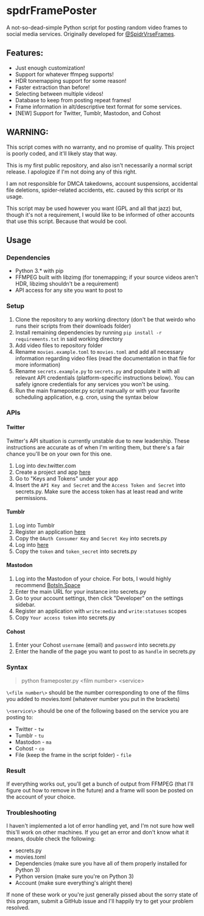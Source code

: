 # spdrFramePoster
A not-so-dead-simple Python script for posting random video frames to social media services. Originally developed for [@SpidrVrseFrames](twitter.com/spidrVrseFrames).
## Features:
 - Just enough customization!
 - Support for whatever ffmpeg supports!
 - HDR tonemapping support for some reason!
 - Faster extraction than before!
 - Selecting between multiple videos!
 - Database to keep from posting repeat frames!
 - Frame information in alt/descriptive text format for some services.
 - [NEW] Support for Twitter, Tumblr, Mastodon, and Cohost
## WARNING:
This script comes with no warranty, and no promise of quality. This project is poorly coded, and it'll likely stay that way.

This is my first public repository, and also isn't necessarily a normal script release. I apologize if I'm not doing any of this right.

I am not responsible for DMCA takedowns, account suspensions, accidental file deletions, spider-related accidents, etc. caused by this script or its usage.

This script may be used however you want (GPL and all that jazz) but, though it's not a requirement, I would like to be informed of other accounts that use this script. Because that would be cool.
## Usage
### Dependencies
- Python 3\.* with pip
- FFMPEG built with libzimg (for tonemapping; if your source videos aren't HDR, libzimg shouldn't be a requirement)
- API access for any site you want to post to
### Setup
1. Clone the repository to any working directory (don't be that weirdo who runs their scripts from their downloads folder)
2. Install remaining dependencies by running `pip install -r requirements.txt` in said working directory
3. Add video files to repository folder
4. Rename `movies.example.toml` to `movies.toml` and add all necessary information regarding video files (read the documentation in that file for more information)
5. Rename `secrets.example.py` to `secrets.py` and populate it with all relevant API credentials (platform-specific instructions below). You can safely ignore credentials for any services you won't be using.
5. Run the main frameposter.py script manually or with your favorite scheduling application, e.g. cron, using the syntax below
### APIs
#### Twitter
Twitter's API situation is currently unstable due to new leadership. These instructions are accurate as of when I'm writing them, but there's a fair chance you'll be on your own for this one.
1. Log into dev.twitter.com
2. Create a project and app [here](https://developer.twitter.com/en/portal/projects-and-apps)
3. Go to "Keys and Tokens" under your app
4. Insert the `API Key and Secret` and the `Access Token and Secret` into secrets.py. Make sure the access token has at least read and write permissions.
#### Tumblr
1. Log into Tumblr
2. Register an application [here](https://www.tumblr.com/oauth/apps)
3. Copy the `OAuth Consumer Key` and `Secret Key` into secrets.py
4. Log into [here](https://api.tumblr.com/console/calls/user/info)
5. Copy the `token` and `token_secret` into secrets.py
#### Mastodon
1. Log into the Mastodon of your choice. For bots, I would highly recommend [BotsIn.Space](https://botsin.space)
2. Enter the main URL for your instance into secrets.py
3. Go to your account settings, then click "Developer" on the settings sidebar.
4. Register an application with `write:media` and `write:statuses` scopes
5. Copy `Your access token` into secrets.py
#### Cohost
1. Enter your Cohost `username` (email) and `password` into secrets.py
2. Enter the handle of the page you want to post to as `handle` in secrets.py
### Syntax
> python frameposter.py \<film number\> \<service\>
 
`\<film number\>` should be the number corresponding to one of the films you added to movies.toml (whatever number you put in the brackets)

`\<service\>` should be one of the following based on the service you are posting to:
- Twitter - `tw`
- Tumblr - `tu`
- Mastodon - `ma`
- Cohost - `co`
- File (keep the frame in the script folder) - `file`
### Result
If everything works out, you'll get a bunch of output from FFMPEG (that I'll figure out how to remove in the future) and a frame will soon be posted on the account of your choice. 
### Troubleshooting
I haven't implemented a lot of error handling yet, and I'm not sure how well this'll work on other machines. If you get an error and don't know what it means, double check the following:
 - secrets.py
 - movies.toml
 - Dependencies (make sure you have all of them properly installed for Python 3)
 - Python version (make sure you're on Python 3)
 - Account (make sure everything's alright there)
 
If none of these work or you're just generally pissed about the sorry state of this program, submit a GitHub issue and I'll happily try to get your problem resolved.
